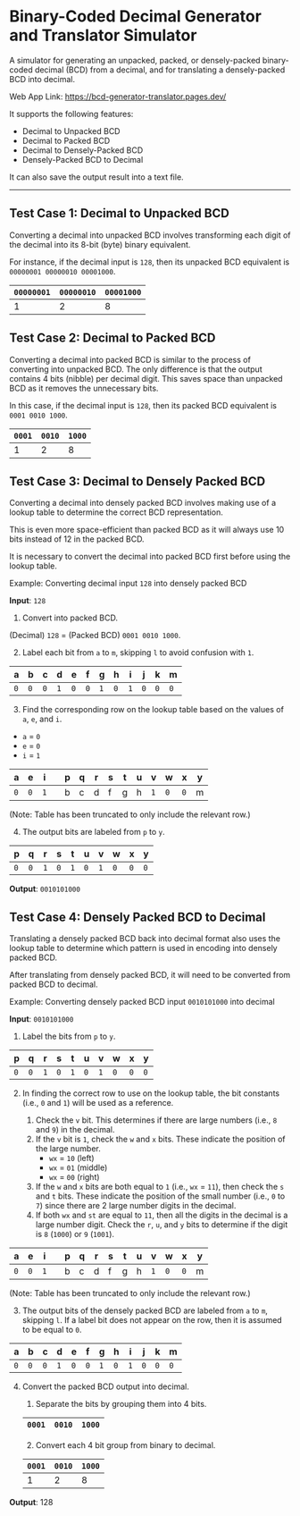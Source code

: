 # Binary-Coded Decimal Generator and Translator Simulator
A simulator for generating an unpacked, packed, or densely-packed binary-coded decimal (BCD) from a decimal, and for translating a densely-packed BCD into decimal.

Web App Link: https://bcd-generator-translator.pages.dev/

It supports the following features:
- Decimal to Unpacked BCD
- Decimal to Packed BCD
- Decimal to Densely-Packed BCD
- Densely-Packed BCD to Decimal

It can also save the output result into a text file.

---

## Test Case 1: Decimal to Unpacked BCD

Converting a decimal into unpacked BCD involves transforming each digit of the decimal into its 8-bit (byte) binary equivalent.

For instance, if the decimal input is `128`, then its unpacked BCD equivalent is `00000001 00000010 00001000`.

| `00000001` | `00000010` | `00001000` |
| ---------- | ---------- | ---------- |
| 1          | 2          | 8          |

## Test Case 2: Decimal to Packed BCD

Converting a decimal into packed BCD is similar to the process of converting into unpacked BCD. The only difference is that the output contains 4 bits (nibble) per decimal digit. This saves space than unpacked BCD as it removes the unnecessary bits.

In this case, if the decimal input is `128`, then its packed BCD equivalent is `0001 0010 1000`.

| `0001` | `0010` | `1000` |
| ------ | ------ | ------ |
| 1      | 2      | 8      |

## Test Case 3: Decimal to Densely Packed BCD

Converting a decimal into densely packed BCD involves making use of a lookup table to determine the correct BCD representation.

This is even more space-efficient than packed BCD as it will always use 10 bits instead of 12 in the packed BCD.

It is necessary to convert the decimal into packed BCD first before using the lookup table.

Example: Converting decimal input `128` into densely packed BCD

**Input**: `128`

1. Convert into packed BCD.

(Decimal) `128` = (Packed BCD) `0001 0010 1000`.

2. Label each bit from `a` to `m`, skipping `l` to avoid confusion with `1`.

| a | b | c | d | e | f | g | h | i | j | k | m |
| - | - | - | - | - | - | - | - | - | - | - | - | 
| `0` | `0` | `0` | `1` | `0` | `0` | `1` | `0` | `1` | `0` | `0` | `0` |

3. Find the corresponding row on the lookup table based on the values of `a`, `e`, and `i`.

- `a` = `0`
- `e` = `0`
- `i` = `1`

| a | e | i |   | p | q | r | s | t | u | v | w | x | y |
| - | - | - | - | - | - | - | - | - | - | - | - | - | - |
| `0` | `0` | `1` |   | b | c | d | f | g | h | `1` | `0` | `0` | m |

(Note: Table has been truncated to only include the relevant row.)

4. The output bits are labeled from `p` to `y`.

| p | q | r | s | t | u | v | w | x | y |
| - | - | - | - | - | - | - | - | - | - |
| `0` | `0` | `1` | `0` | `1` | `0` | `1` | `0` | `0` | `0` |

**Output**: `0010101000`

## Test Case 4: Densely Packed BCD to Decimal

Translating a densely packed BCD back into decimal format also uses the lookup table to determine which pattern is used in encoding into densely packed BCD.

After translating from densely packed BCD, it will need to be converted from packed BCD to decimal.

Example: Converting densely packed BCD input `0010101000` into decimal

**Input**: `0010101000`

1. Label the bits from `p` to `y`.

| p | q | r | s | t | u | v | w | x | y |
| - | - | - | - | - | - | - | - | - | - |
| `0` | `0` | `1` | `0` | `1` | `0` | `1` | `0` | `0` | `0` |

2. In finding the correct row to use on the lookup table, the bit constants (i.e., `0` and `1`) will be used as a reference.

    1. Check the `v` bit. This determines if there are large numbers (i.e., `8` and `9`) in the decimal.
    2. If the `v` bit is `1`, check the `w` and `x` bits. These indicate the position of the large number.
       - `wx` = `10` (left)
       - `wx` = `01` (middle)
       - `wx` = `00` (right)
    3. If the `w` and `x` bits are both equal to `1` (i.e., `wx` = `11`), then check the `s` and `t` bits. These indicate the position of the small number (i.e., `0` to `7`) since there are 2 large number digits in the decimal.
    4. If both `wx` and `st` are equal to `11`, then all the digits in the decimal is a large number digit. Check the `r`, `u`, and `y` bits to determine if the digit is `8` (`1000`) or `9` (`1001`).

| a | e | i |   | p | q | r | s | t | u | v | w | x | y |
| - | - | - | - | - | - | - | - | - | - | - | - | - | - |
| `0` | `0` | `1` |   | b | c | d | f | g | h | `1` | `0` | `0` | m |

(Note: Table has been truncated to only include the relevant row.)

3. The output bits of the densely packed BCD are labeled from `a` to `m`, skipping `l`. If a label bit does not appear on the row, then it is assumed to be equal to `0`.

| a | b | c | d | e | f | g | h | i | j | k | m |
| - | - | - | - | - | - | - | - | - | - | - | - | 
| `0` | `0` | `0` | `1` | `0` | `0` | `1` | `0` | `1` | `0` | `0` | `0` |

4. Convert the packed BCD output into decimal.

    1. Separate the bits by grouping them into 4 bits.
  
    | `0001` | `0010` | `1000` |
    | ------ | ------ | ------ |

    2. Convert each 4 bit group from binary to decimal.

    | `0001` | `0010` | `1000` |
    | ------ | ------ | ------ |
    | 1      | 2      | 8      |

**Output**: 128
